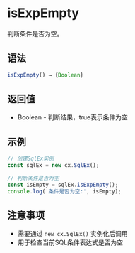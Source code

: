 # isExpEmpty

判断条件是否为空。

## 语法

```javascript
isExpEmpty() → {Boolean}
```

## 返回值

- Boolean - 判断结果，true表示条件为空

## 示例

```javascript
// 创建SqlEx实例
const sqlEx = new cx.SqlEx();

// 判断条件是否为空
const isEmpty = sqlEx.isExpEmpty();
console.log('条件是否为空:', isEmpty);
```

## 注意事项

- 需要通过 `new cx.SqlEx()` 实例化后调用
- 用于检查当前SQL条件表达式是否为空 